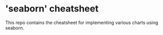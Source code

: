 # 'seaborn' cheatsheet
This repo contains the cheatsheet for implementing various charts using seaborn.
